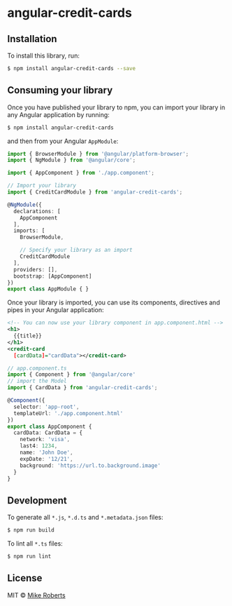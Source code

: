 # angular-credit-cards

## Installation

To install this library, run:

```bash
$ npm install angular-credit-cards --save
```

## Consuming your library

Once you have published your library to npm, you can import your library in any Angular application by running:

```bash
$ npm install angular-credit-cards
```

and then from your Angular `AppModule`:

```typescript
import { BrowserModule } from '@angular/platform-browser';
import { NgModule } from '@angular/core';

import { AppComponent } from './app.component';

// Import your library
import { CreditCardModule } from 'angular-credit-cards';

@NgModule({
  declarations: [
    AppComponent
  ],
  imports: [
    BrowserModule,

    // Specify your library as an import
    CreditCardModule
  ],
  providers: [],
  bootstrap: [AppComponent]
})
export class AppModule { }
```

Once your library is imported, you can use its components, directives and pipes in your Angular application:

```xml
<!-- You can now use your library component in app.component.html -->
<h1>
  {{title}}
</h1>
<credit-card
  [cardData]="cardData"></credit-card>
```

```ts
// app.component.ts
import { Component } from '@angular/core'
// import the Model
import { CardData } from 'angular-credit-cards';

@Component({
  selector: 'app-root',
  templateUrl: './app.component.html'
})
export class AppComponent {
  cardData: CardData = {
    network: 'visa',
    last4: 1234,
    name: 'John Doe',
    expDate: '12/21',
    background: 'https://url.to.background.image'
  }
}
```

## Development

To generate all `*.js`, `*.d.ts` and `*.metadata.json` files:

```bash
$ npm run build
```

To lint all `*.ts` files:

```bash
$ npm run lint
```

## License

MIT © [Mike Roberts](mailto:mikerobertsproductions@gmail.com)
